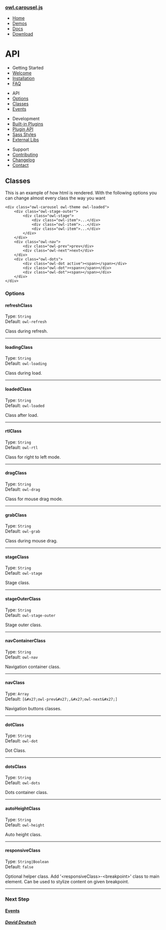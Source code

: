 ### [owl.carousel.js](/OwlCarousel2/)

<span id="toggle-nav" class="right"> </span>

-   [Home](/OwlCarousel2/index.html)
-   [Demos](/OwlCarousel2/demos/demos.html)
-   [Docs](/OwlCarousel2/docs/started-welcome.html)
-   [Download](https://github.com/OwlCarousel2/OwlCarousel2/archive/2.3.4.zip) <span class="download"></span>

API
===

-   Getting Started
-   [Welcome](started-welcome.html)
-   [Installation](started-installation.html)
-   [FAQ](started-faq.html)

<!-- -->

-   API
-   [Options](api-options.html)
-   [Classes](api-classes.html)
-   [Events](api-events.html)

<!-- -->

-   Development
-   [Built-in Plugins](dev-buildin-plugins.html)
-   [Plugin API](dev-plugin-api.html)
-   [Sass Styles](dev-styles.html)
-   [External Libs](dev-external.html)

<!-- -->

-   Support
-   [Contributing](support-contributing.html)
-   [Changelog](support-changelog.html)
-   [Contact](support-contact.html)

Classes
-------

This is an example of how html is rendered. With the following options you can change almost every class the way you want

    <div class="owl-carousel owl-theme owl-loaded">
        <div class="owl-stage-outer">
            <div class="owl-stage">
                <div class="owl-item">...</div>
                <div class="owl-item">...</div>
                <div class="owl-item">...</div>
            </div>
        </div>
        <div class="owl-nav">
            <div class="owl-prev">prev</div>
            <div class="owl-next">next</div>
        </div>
        <div class="owl-dots">
            <div class="owl-dot active"><span></span></div>
            <div class="owl-dot"><span></span></div>
            <div class="owl-dot"><span></span></div>
        </div>
    </div>

### Options

#### refreshClass

Type: `String`  
Default: `owl-refresh`

Class during refresh.

------------------------------------------------------------------------

#### loadingClass

Type: `String`  
Default: `owl-loading`

Class during load.

------------------------------------------------------------------------

#### loadedClass

Type: `String`  
Default: `owl-loaded`

Class after load.

------------------------------------------------------------------------

#### rtlClass

Type: `String`  
Default: `owl-rtl`

Class for right to left mode.

------------------------------------------------------------------------

#### dragClass

Type: `String`  
Default: `owl-drag`

Class for mouse drag mode.

------------------------------------------------------------------------

#### grabClass

Type: `String`  
Default: `owl-grab`

Class during mouse drag.

------------------------------------------------------------------------

#### stageClass

Type: `String`  
Default: `owl-stage`

Stage class.

------------------------------------------------------------------------

#### stageOuterClass

Type: `String`  
Default: `owl-stage-outer`

Stage outer class.

------------------------------------------------------------------------

#### navContainerClass

Type: `String`  
Default: `owl-nav`

Navigation container class.

------------------------------------------------------------------------

#### navClass

Type: `Array`  
Default: `[&#x27;owl-prev&#x27;,&#x27;owl-next&#x27;]`

Navigation buttons classes.

------------------------------------------------------------------------

#### dotClass

Type: `String`  
Default: `owl-dot`

Dot Class.

------------------------------------------------------------------------

#### dotsClass

Type: `String`  
Default: `owl-dots`

Dots container class.

------------------------------------------------------------------------

#### autoHeightClass

Type: `String`  
Default: `owl-height`

Auto height class.

------------------------------------------------------------------------

#### responsiveClass

Type: `String|Boolean`  
Default: `false`

Optional helper class. Add '&lt;responsiveClass&gt;-&lt;breakpoint&gt;' class to main element. Can be used to stylize content on given breakpoint.

------------------------------------------------------------------------

### Next Step

#### [Events](api-events.html)

##### [David Deutsch](/OwlCarousel2/docs/support-contact.html) <a href="https://twitter.com/share?url=https://github.com/OwlCarousel2/OwlCarousel2&amp;text=Owl%20Carousel%20-%20This%20is%20so%20awesome!%20" id="custom-tweet-button"></a>
